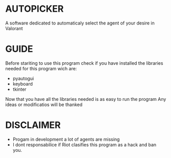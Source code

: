 # AUTOPICKER
A software dedicated to automaticaly select the agent of your desire in Valorant 
# GUIDE

Before stariting to use this program check if you have installed the libraries needed for this program wich are:
  - pyautogui
  - keyboard
  - tkinter

Now that you have all the libraries needed is as easy to run the program
Any ideas or modificatios will be thanked

# DISCLAIMER
- Progam in development a lot of agents are missing
- I dont responsabilice if Riot clasifies this program as a hack and ban you.
